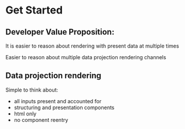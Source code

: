 # Get Started




## Developer Value Proposition:

It is easier to reason about rendering with present data at multiple times

Easier to reason about multiple data projection rendering channels






## Data projection rendering

Simple to think about:
- all inputs present and accounted for
- structuring and presentation components
- html only
- no component reentry



